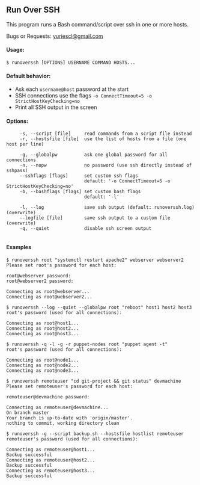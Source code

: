 ## Run Over SSH

This program runs a Bash command/script over ssh in one or more hosts.

Bugs or Requests: yuriescl@gmail.com

#### Usage:
```
$ runoverssh [OPTIONS] USERNAME COMMAND HOSTS...
```

#### Default behavior:

* Ask each `username@host` password at the start
* SSH connections use the flags `-o ConnectTimeout=5 -o StrictHostKeyChecking=no`
* Print all SSH output in the screen

#### Options:
```
     -s, --script [file]     read commands from a script file instead
     -r, --hostsfile [file]  use the list of hosts from a file (one host per line)
  
     -g, --globalpw          ask one global password for all connections
     -n, --nopw              no password (use ssh directly instead of sshpass)
     --sshflags [flags]      set custom ssh flags
                             default: '-o ConnectTimeout=5 -o StrictHostKeyChecking=no'
     -b, --bashflags [flags] set custom bash flags
                             default: '-l'
  
     -l, --log               save ssh output (default: runoverssh.log) (overwrite)
     --logfile [file]        save ssh output to a custom file (overwrite)
     -q, --quiet             disable ssh screen output
  
```

#### Examples
```
$ runoverssh root "systemctl restart apache2" webserver webserver2
Please set root's password for each host:

root@webserver password: 
root@webserver2 password: 

Connecting as root@webserver...
Connecting as root@webserver2...
```
```
$ runoverssh --log --quiet --globalpw root "reboot" host1 host2 host3
root's password (used for all connections):

Connecting as root@host1...
Connecting as root@host2...
Connecting as root@host3...
```
```
$ runoverssh -q -l -g -r puppet-nodes root "puppet agent -t"
root's password (used for all connections):

Connecting as root@node1...
Connecting as root@node2...
Connecting as root@node3...
```
```
$ runoverssh remoteuser "cd git-project && git status" devmachine
Please set remoteuser's password for each host:

remoteuser@devmachine password: 

Connecting as remoteuser@devmachine...
On branch master
Your branch is up-to-date with 'origin/master'.
nothing to commit, working directory clean
```
```
$ runoverssh -g --script backup.sh --hostsfile hostlist remoteuser
remoteuser's password (used for all connections):

Connecting as remoteuser@host1...
Backup successful
Connecting as remoteuser@host2...
Backup successful
Connecting as remoteuser@host3...
Backup successful
```

